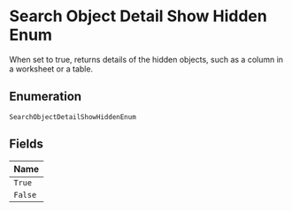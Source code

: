 
# Search Object Detail Show Hidden Enum

When set to true, returns details of the hidden objects, such as a column in a worksheet or a table.

## Enumeration

`SearchObjectDetailShowHiddenEnum`

## Fields

| Name |
|  --- |
| `True` |
| `False` |

